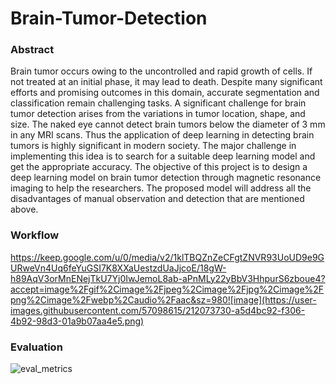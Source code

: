 # Brain-Tumor-Detection

### Abstract

Brain tumor occurs owing to the uncontrolled and rapid growth of cells. If not treated at an initial phase, it may lead to death. Despite many significant efforts and promising outcomes in this domain, accurate segmentation and classification remain challenging tasks.  A significant challenge for brain tumor detection arises from the variations in tumor location, shape, and size.  The naked eye cannot detect brain tumors below the diameter of 3 mm in any MRI scans. Thus the application of deep learning in detecting brain tumors is highly significant in modern society. The major challenge in implementing this idea is to search for a suitable deep learning model and get the appropriate accuracy. The objective of this project is to design a deep learning model on brain tumor detection through magnetic resonance imaging to help the researchers. The proposed model will address all the disadvantages of manual observation and detection that are mentioned above.

### Workflow  

https://keep.google.com/u/0/media/v2/1klTBQZnZeCFgtZNVR93UoUD9e9GURweVn4Uq6feYuGSI7K8XXaUestzdUaJjcoE/18gW-h89AqV3orMnENejTkU7Yj0IwJemoL8ab-aPnMLy22yBbV3HhpurS6zboue4?accept=image%2Fgif%2Cimage%2Fjpeg%2Cimage%2Fjpg%2Cimage%2Fpng%2Cimage%2Fwebp%2Caudio%2Faac&sz=980![image](https://user-images.githubusercontent.com/57098615/212073730-a5d4bc92-f306-4b92-98d3-01a9b07aa4e5.png)

### Evaluation

![eval_metrics](https://user-images.githubusercontent.com/57098615/212074285-c09fbc06-9b84-449d-a59c-1ad16a43648e.png)


